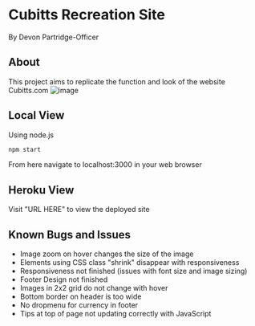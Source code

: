 # Cubitts Recreation Site
By Devon Partridge-Officer

## About
This project aims to replicate the function and look of the website Cubitts.com
![image](https://pbs.twimg.com/media/FHyIxdlWQAQONkT.jpg)


## Local View

Using node.js

```bash
npm start
```
From here navigate to localhost:3000 in your web browser

## Heroku View

Visit "URL HERE" to view the deployed site

## Known Bugs and Issues
- Image zoom on hover changes the size of the image
- Elements using CSS class "shrink" disappear with responsiveness
- Responsiveness not finished (issues with font size and image sizing)
- Footer Design not finished
- Images in 2x2 grid do not change with hover
- Bottom border on header is too wide
- No dropmenu for currency in footer
- Tips at top of page not updating correctly with JavaScript
